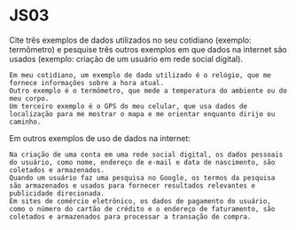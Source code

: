 # JS03

Cite três exemplos de dados utilizados no seu cotidiano (exemplo: termômetro) e pesquise três outros exemplos em que dados na internet são usados (exemplo: criação de um usuário em rede social digital).

    Em meu cotidiano, um exemplo de dado utilizado é o relógio, que me fornece informações sobre a hora atual.
    Outro exemplo é o termômetro, que mede a temperatura do ambiente ou do meu corpo.
    Um terceiro exemplo é o GPS do meu celular, que usa dados de localização para me mostrar o mapa e me orientar enquanto dirijo ou caminho.

Em outros exemplos de uso de dados na internet:

    Na criação de uma conta em uma rede social digital, os dados pessoais do usuário, como nome, endereço de e-mail e data de nascimento, são coletados e armazenados.
    Quando um usuário faz uma pesquisa no Google, os termos da pesquisa são armazenados e usados para fornecer resultados relevantes e publicidade direcionada.
    Em sites de comércio eletrônico, os dados de pagamento do usuário, como o número do cartão de crédito e o endereço de faturamento, são coletados e armazenados para processar a transação de compra.
